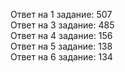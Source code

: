 Ответ на 1 задание: 507  
Ответ на 3 задание: 485  
Ответ на 4 задание: 156  
Ответ на 5 задание: 138  
Ответ на 6 задание: 134  
